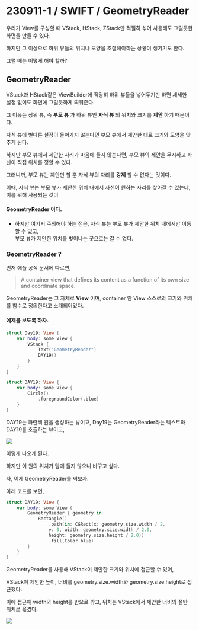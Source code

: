 # 230911-1 / SWIFT / GeometryReader

우리가 View를 구성할 때 VStack, HStack, ZStack만 적절히 섞어 사용해도 그럴듯한 화면을 만들 수 있다.

하지만 그 이상으로 하위 뷰들의 위치나 모양을 조절해야하는 상황이 생기기도 한다. 

그럴 때는 어떻게 해야 할까?

## GeometryReader

VStack과 HStack같은 ViewBuilder에 적당히 하위 뷰들을 넣어두기만 하면 세세한 설정 없이도 화면에 그럴듯하게 띄워준다.

그 이유는 상위 뷰, 즉 __부모 뷰__ 가 하위 뷰인 __자식 뷰__ 의 위치와 크기를 __제안__ 하기 때문이다.

자식 뷰에 별다른 설정이 들어가지 않는다면 부모 뷰에서 제안한 대로 크기와 모양을 맞추게 된다. 

하지만 부모 뷰에서 제안한 자리가 마음에 들지 않는다면, 부모 뷰의 제안을 무시하고 자신이 직접 위치를 정할 수 있다.

그러니까, 부모 뷰는 제안만 할 뿐 자식 뷰의 자리를 __강제__ 할 수 없다는 것이다. 

이때, 자식 뷰는 부모 뷰가 제안한 위치 내에서 자신이 원하는 자리를 찾아갈 수 있는데, 이를 위해 사용되는 것이

#### GeometryReader 이다.

- 하지만 여기서 주의해야 하는 점은, 자식 뷰는 부모 뷰가 제안한 위치 내에서만 이동할 수 있고, <br>
  부모 뷰가 제안한 위치를 벗어나는 곳으로는 갈 수 없다.

### GeometryReader ?

먼저 애플 공식 문서에 따르면, 

> A container view that defines its content as a function of its own size and coordinate space.

GeometryReader는 그 자체로 __View__ 이며, container 안 View 스스로의 크기와 위치를 함수로 정의한다고 소개되어있다.

#### 예제를 보도록 하자.

```swift
struct Day19: View {
    var body: some View {
        VStack {
            Text("GeometryReader")
            DAY19()
        }
    }
}

struct DAY19: View {
    var body: some View {
        Circle()
            .foregroundColor(.blue)
    }
}
```

DAY19는 파란색 원을 생성하는 뷰이고, Day19는 GeometryReader라는 텍스트와 DAY19를 호출하는 뷰이고,

<img src="/Users/mac/Desktop/All-Github/TIL/사진/스크린샷 2023-09-11 오후 11.03.52.png">

이렇게 나오게 된다. 

하지만 이 원의 위치가 맘에 들지 않으니 바꾸고 싶다. 

자, 이제 GeometryReader를 써보자. 

아래 코드를 보면,

```swift
struct DAY19: View {
    var body: some View {
        GeometryReader { geometry in
            Rectangle()
                .path(in: CGRect(x: geometry.size.width / 2, 
                y: 0, width: geometry.size.width / 2.0,
                height: geometry.size.height / 2.0))
                .fill(Color.blue)
        }
    }
}
```

GeometryReader를 사용해 VStack이 제안한 크기와 위치에 접근할 수 있어, 

VStack이 제안한 높이, 너비를 geometry.size.width와 geometry.size.height로 접근했다. 

이에 접근해 width와 height를 반으로 깎고, 위치는 VStack에서 제안한 너비의 절반 위치로 옮겼다.

<img src="/Users/mac/Desktop/All-Github/TIL/사진/스크린샷 2023-09-11 오후 11.03.22.png">